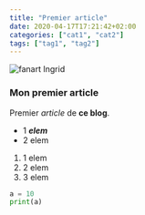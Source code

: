 ```yaml
---
title: "Premier article"
date: 2020-04-17T17:21:42+02:00
categories: ["cat1", "cat2"]
tags: ["tag1", "tag2"]
---
```

![fanart Ingrid](/images/ingrid2.png)

### Mon premier article

Premier *article* de **ce blog**.

- 1 ***elem***
- 2 elem

1. 1 elem
2. 2 elem
3. 3 elem 

```python
a = 10
print(a)
````
